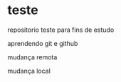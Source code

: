 # teste
repositorio teste para fins de estudo

aprendendo git e github

mudança remota




mudança local